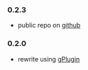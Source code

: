 ### 0.2.3
* public repo on [github](https://github.com/geminorum/gmember)

### 0.2.0
* rewrite using [gPlugin](https://github.com/geminorum/gplugin)
